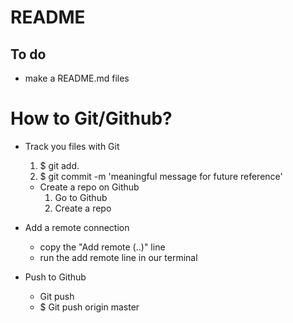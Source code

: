 # README
## To do
- make a README.md files


# How to Git/Github?
- Track you files with Git
    1) $ git add.
    2) $ git commit -m 'meaningful message for future reference'

  - Create a repo on Github
    1) Go to Github
    2) Create a repo

- Add a remote connection
  - copy the "Add remote (..)" line
  - run the add remote line in our terminal

- Push to Github
  - Git push <Destination> <Branch>
  - $ Git push origin master
